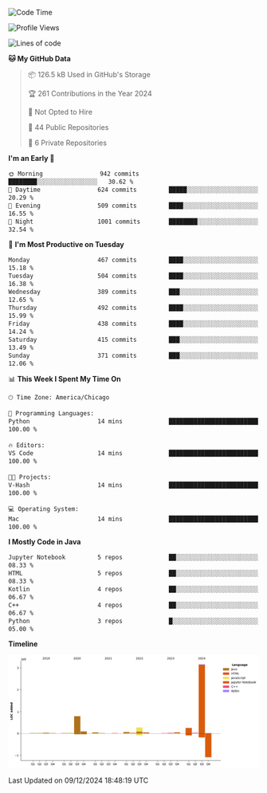 <!--START_SECTION:waka-->
![Code Time](http://img.shields.io/badge/Code%20Time-705%20hrs%2059%20mins-blue)

![Profile Views](http://img.shields.io/badge/Profile%20Views-2-blue)

![Lines of code](https://img.shields.io/badge/From%20Hello%20World%20I%27ve%20Written-4.8%20million%20lines%20of%20code-blue)

**🐱 My GitHub Data** 

> 📦 126.5 kB Used in GitHub's Storage 
 > 
> 🏆 261 Contributions in the Year 2024
 > 
> 🚫 Not Opted to Hire
 > 
> 📜 44 Public Repositories 
 > 
> 🔑 6 Private Repositories 
 > 
**I'm an Early 🐤** 

```text
🌞 Morning                942 commits         ████████░░░░░░░░░░░░░░░░░   30.62 % 
🌆 Daytime                624 commits         █████░░░░░░░░░░░░░░░░░░░░   20.29 % 
🌃 Evening                509 commits         ████░░░░░░░░░░░░░░░░░░░░░   16.55 % 
🌙 Night                  1001 commits        ████████░░░░░░░░░░░░░░░░░   32.54 % 
```
📅 **I'm Most Productive on Tuesday** 

```text
Monday                   467 commits         ████░░░░░░░░░░░░░░░░░░░░░   15.18 % 
Tuesday                  504 commits         ████░░░░░░░░░░░░░░░░░░░░░   16.38 % 
Wednesday                389 commits         ███░░░░░░░░░░░░░░░░░░░░░░   12.65 % 
Thursday                 492 commits         ████░░░░░░░░░░░░░░░░░░░░░   15.99 % 
Friday                   438 commits         ████░░░░░░░░░░░░░░░░░░░░░   14.24 % 
Saturday                 415 commits         ███░░░░░░░░░░░░░░░░░░░░░░   13.49 % 
Sunday                   371 commits         ███░░░░░░░░░░░░░░░░░░░░░░   12.06 % 
```


📊 **This Week I Spent My Time On** 

```text
🕑︎ Time Zone: America/Chicago

💬 Programming Languages: 
Python                   14 mins             █████████████████████████   100.00 % 

🔥 Editors: 
VS Code                  14 mins             █████████████████████████   100.00 % 

🐱‍💻 Projects: 
V-Hash                   14 mins             █████████████████████████   100.00 % 

💻 Operating System: 
Mac                      14 mins             █████████████████████████   100.00 % 
```

**I Mostly Code in Java** 

```text
Jupyter Notebook         5 repos             ██░░░░░░░░░░░░░░░░░░░░░░░   08.33 % 
HTML                     5 repos             ██░░░░░░░░░░░░░░░░░░░░░░░   08.33 % 
Kotlin                   4 repos             ██░░░░░░░░░░░░░░░░░░░░░░░   06.67 % 
C++                      4 repos             ██░░░░░░░░░░░░░░░░░░░░░░░   06.67 % 
Python                   3 repos             █░░░░░░░░░░░░░░░░░░░░░░░░   05.00 % 
```



**Timeline**

![Lines of Code chart](https://raw.githubusercontent.com/phanijsp/phanijsp/main/assets/bar_graph.png)


 Last Updated on 09/12/2024 18:48:19 UTC
<!--END_SECTION:waka-->
